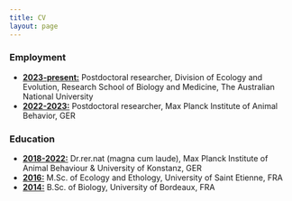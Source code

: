 ```yaml
---
title: CV
layout: page
---
```


### Employment
- <ins>**2023-present:**</ins> Postdoctoral researcher, Division of Ecology and Evolution, Research School of Biology and Medicine, The Australian National University
- <ins>**2022-2023:**</ins> Postdoctoral researcher, Max Planck Institute of Animal Behavior, GER

### Education
- <ins>**2018-2022:**</ins> Dr.rer.nat (magna cum laude), Max Planck Institute of Animal Behaviour & University of Konstanz, GER
- <ins>**2016:**</ins> M.Sc. of Ecology and Ethology, University of Saint Etienne, FRA
- <ins>**2014:**</ins> B.Sc. of Biology, University of Bordeaux, FRA
